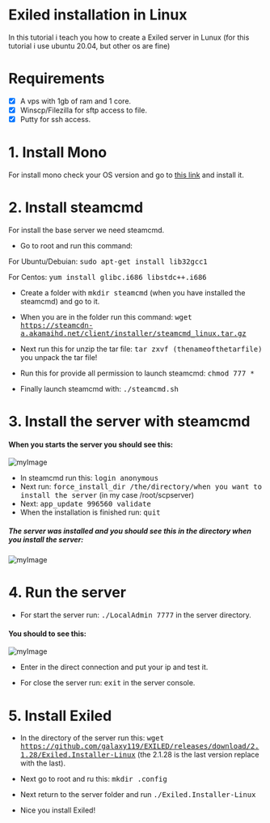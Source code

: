 # Exiled installation in Linux 

In this tutorial i teach you how to create a Exiled server in Lunux (for this tutorial i use ubuntu 20.04, but other os are fine)

# Requirements

- [X] A vps with 1gb of ram and 1 core.
- [x] Winscp/Filezilla for sftp access to file.
- [x] Putty for ssh access.

# 1. Install Mono

For install mono check your OS version and go to [this link](https://www.mono-project.com/download/stable/#download-lin) and install it.

# 2. Install steamcmd

For install the base server we need steamcmd.

* Go to root and run this command: 

For Ubuntu/Debuian: <kbd>sudo apt-get install lib32gcc1</kbd> 

For Centos: <kbd>yum install glibc.i686 libstdc++.i686</kbd>

* Create a folder with <kbd>mkdir steamcmd</kbd> (when you have installed the steamcmd) and go to it.

* When you are in the folder run this command: <kbd>wget https://steamcdn-a.akamaihd.net/client/installer/steamcmd_linux.tar.gz</kbd>

* Next run this for unzip the tar file: <kbd>tar zxvf (thenameofthetarfile)</kbd> you unpack the tar file!

* Run this for provide all permission to launch steamcmd: <kbd>chmod 777 *</kbd>

* Finally launch steamcmd with: <kbd>./steamcmd.sh</kbd>

# 3. Install the server with steamcmd

#### When you starts the server you should see this:

![myImage](https://i.imgur.com/rUK7zLn.png)

* In steamcmd run this: <kbd>login anonymous</kbd>
* Next run: <kbd>force_install_dir /the/directory/when you want to install the server</kbd> (in my case /root/scpserver)
* Next: <kbd>app_update 996560 validate</kbd>
* When the installation is finished run: <kbd>quit</kbd>

##### The server was installed and you should see this in the directory when you install the server:

![myImage](https://i.imgur.com/kKgZYvI.png)

# 4. Run the server

* For start the server run: <kbd>./LocalAdmin 7777</kbd> in the server directory.

#### You should to see this:
![myImage](https://i.imgur.com/udm9iog.png)

* Enter in the direct connection and put your ip and test it.

* For close the server run: <kbd>exit</kbd> in the server console.

# 5. Install Exiled
* In the directory of the server run this: <kbd>wget https://github.com/galaxy119/EXILED/releases/download/2.1.28/Exiled.Installer-Linux</kbd> (the 2.1.28 is the last version replace with the last).

* Next go to root and ru this: <kbd>mkdir .config</kbd>

* Next return to the server folder and run <kbd>./Exiled.Installer-Linux</kbd>

* Nice you install Exiled!


















